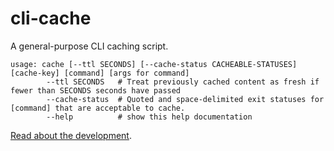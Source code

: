 # cli-cache

A general-purpose CLI caching script.

```
usage: cache [--ttl SECONDS] [--cache-status CACHEABLE-STATUSES] [cache-key] [command] [args for command]
        --ttl SECONDS   # Treat previously cached content as fresh if fewer than SECONDS seconds have passed
        --cache-status  # Quoted and space-delimited exit statuses for [command] that are acceptable to cache.
        --help          # show this help documentation
```

[Read about the development](https://blog.semanticart.com/tags/cli-cache/).
